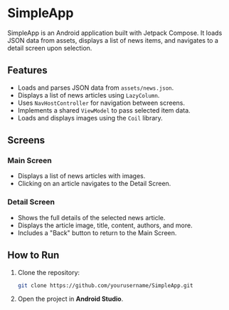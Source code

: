 # SimpleApp

SimpleApp is an Android application built with Jetpack Compose. It loads JSON data from assets, displays a list of news items, and navigates to a detail screen upon selection.

## Features
- Loads and parses JSON data from `assets/news.json`.
- Displays a list of news articles using `LazyColumn`.
- Uses `NavHostController` for navigation between screens.
- Implements a shared `ViewModel` to pass selected item data.
- Loads and displays images using the `Coil` library.

## Screens
### Main Screen
- Displays a list of news articles with images.
- Clicking on an article navigates to the Detail Screen.

### Detail Screen
- Shows the full details of the selected news article.
- Displays the article image, title, content, authors, and more.
- Includes a "Back" button to return to the Main Screen.

## How to Run
1. Clone the repository:
   ```sh
   git clone https://github.com/yourusername/SimpleApp.git
   ```
2. Open the project in **Android Studio**.

